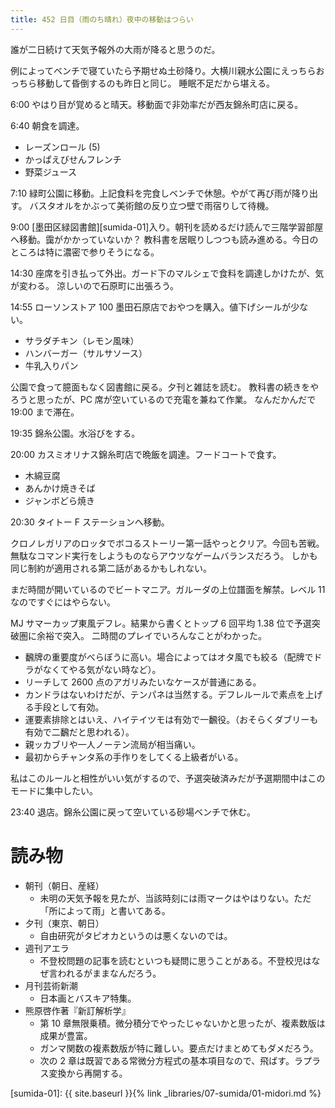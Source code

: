 ```yaml
---
title: 452 日目（雨のち晴れ）夜中の移動はつらい
---
```


誰が二日続けて天気予報外の大雨が降ると思うのだ。

例によってベンチで寝ていたら予期せぬ土砂降り。大横川親水公園にえっちらおっちら移動して昏倒するのも昨日と同じ。
睡眠不足だから堪える。

6:00 やはり目が覚めると晴天。移動面で非効率だが西友錦糸町店に戻る。

6:40 朝食を調達。

* レーズンロール (5)
* かっぱえびせんフレンチ
* 野菜ジュース

7:10 緑町公園に移動。上記食料を完食しベンチで休憩。やがて再び雨が降り出す。
バスタオルをかぶって美術館の反り立つ壁で雨宿りして待機。

9:00 [墨田区緑図書館][sumida-01]入り。朝刊を読めるだけ読んで三階学習部屋へ移動。靄がかかっていないか？
教科書を居眠りしつつも読み進める。今日のところは特に濃密で参りそうになる。

14:30 座席を引き払って外出。ガード下のマルシェで食料を調達しかけたが、気が変わる。
涼しいので石原町に出張ろう。

14:55 ローソンストア 100 墨田石原店でおやつを購入。値下げシールが少ない。

* サラダチキン（レモン風味）
* ハンバーガー（サルサソース）
* 牛乳入りパン

公園で食って臆面もなく図書館に戻る。夕刊と雑誌を読む。
教科書の続きをやろうと思ったが、PC 席が空いているので充電を兼ねて作業。
なんだかんだで 19:00 まで滞在。

19:35 錦糸公園。水浴びをする。

20:00 カスミオリナス錦糸町店で晩飯を調達。フードコートで食す。

* 木綿豆腐
* あんかけ焼きそば
* ジャンボどら焼き

20:30 タイトー F ステーションへ移動。

クロノレガリアのロッタでボコるストーリー第一話やっとクリア。今回も苦戦。
無駄なコマンド実行をしようものならアウツなゲームバランスだろう。
しかも同じ制約が適用される第二話があるかもしれない。

まだ時間が開いているのでビートマニア。ガルーダの上位譜面を解禁。レベル 11 なのですぐにはやらない。

MJ サマーカップ東風デフレ。結果から書くとトップ 6 回平均 1.38 位で予選突破圏に余裕で突入。
二時間のプレイでいろんなことがわかった。

* 飜牌の重要度がべらぼうに高い。場合によってはオタ風でも絞る（配牌でドラがなくてやる気がない時など）。
* リーチして 2600 点のアガリみたいなケースが普通にある。
* カンドラはないわけだが、テンパネは当然する。デフレルールで素点を上げる手段として有効。
* 運要素排除とはいえ、ハイテイツモは有効で一飜役。（おそらくダブリーも有効で二飜だと思われる）。
* 親ッカブリや一人ノーテン流局が相当痛い。
* 最初からチャンタ系の手作りをしてくる上級者がいる。

私はこのルールと相性がいい気がするので、予選突破済みだが予選期間中はこのモードに集中したい。

23:40 退店。錦糸公園に戻って空いている砂場ベンチで休む。

# 読み物

* 朝刊（朝日、産経）
  * 未明の天気予報を見たが、当該時刻には雨マークはやはりない。ただ「所によって雨」と書いてある。
* 夕刊（東京、朝日）
  * 自由研究がタピオカというのは悪くないのでは。
* 週刊アエラ
  * 不登校問題の記事を読むといつも疑問に思うことがある。不登校児はなぜ言われるがままなんだろう。
* 月刊芸術新潮
  * 日本画とバスキア特集。
* 熊原啓作著『新訂解析学』
  * 第 10 章無限乗積。微分積分でやったじゃないかと思ったが、複素数版は成果が豊富。
  * ガンマ関数の複素数版が特に難しい。要点だけまとめてもダメだろう。
  * 次の 2 章は既習である常微分方程式の基本項目なので、飛ばす。ラプラス変換から再開する。

[sumida-01]: {{ site.baseurl }}{% link _libraries/07-sumida/01-midori.md %}
